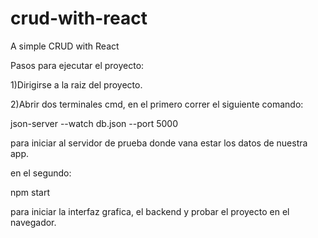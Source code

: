 # crud-with-react
A simple CRUD with React

Pasos para ejecutar el proyecto:

1)Dirigirse a la raiz del proyecto.

2)Abrir dos terminales cmd,
 en el primero correr el siguiente comando:

json-server --watch db.json --port 5000

para iniciar al servidor de prueba donde vana estar los datos de nuestra app.

en el segundo:

npm start

para iniciar la interfaz grafica, el backend y probar el proyecto en el navegador.



